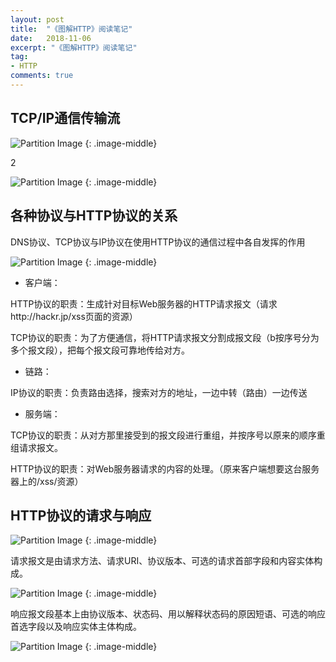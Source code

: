 ```yaml
---
layout: post
title:  "《图解HTTP》阅读笔记"
date:   2018-11-06
excerpt: "《图解HTTP》阅读笔记"
tag:
- HTTP
comments: true
---
```



## TCP/IP通信传输流
![Partition Image](http://ox6xu9hb7.bkt.clouddn.com/TCP:IP%E9%80%9A%E4%BF%A1%E4%BC%A0%E8%BE%93%E6%B5%81.png)
{: .image-middle}

2

![Partition Image]({{site.url}}/assets/img/postimage/request.png)
{: .image-middle}

## 各种协议与HTTP协议的关系
DNS协议、TCP协议与IP协议在使用HTTP协议的通信过程中各自发挥的作用

![Partition Image](http://ox6xu9hb7.bkt.clouddn.com/HTTP:DNS:TCP:IP.png)
{: .image-middle}

* 客户端：

HTTP协议的职责：生成针对目标Web服务器的HTTP请求报文（请求http://hackr.jp/xss页面的资源）

TCP协议的职责：为了方便通信，将HTTP请求报文分割成报文段（b按序号分为多个报文段），把每个报文段可靠地传给对方。

* 链路：

IP协议的职责：负责路由选择，搜索对方的地址，一边中转（路由）一边传送

* 服务端：

TCP协议的职责：从对方那里接受到的报文段进行重组，并按序号以原来的顺序重组请求报文。

HTTP协议的职责：对Web服务器请求的内容的处理。（原来客户端想要这台服务器上的/xss/资源）

## HTTP协议的请求与响应
![Partition Image](http://ox6xu9hb7.bkt.clouddn.com/requestAndResponse.png)
{: .image-middle}

请求报文是由请求方法、请求URI、协议版本、可选的请求首部字段和内容实体构成。

![Partition Image](http://ox6xu9hb7.bkt.clouddn.com/request.png)
{: .image-middle}

响应报文段基本上由协议版本、状态码、用以解释状态码的原因短语、可选的响应首选字段以及响应实体主体构成。

![Partition Image](http://ox6xu9hb7.bkt.clouddn.com/response.png)
{: .image-middle}
